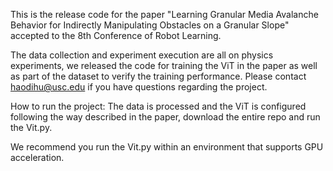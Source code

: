 This is the release code for the paper "Learning Granular Media Avalanche Behavior for Indirectly Manipulating Obstacles on a Granular Slope" accepted to the 8th Conference of Robot Learning.

The data collection and experiment execution are all on physics experiments, we released the code for training the ViT in the paper as well as part of the dataset to verify the training performance. Please contact haodihu@usc.edu if you have questions regarding the project.

How to run the project:
The data is processed and the ViT is configured following the way described in the paper, download the entire repo and run the Vit.py.

We recommend you run the Vit.py within an environment that supports GPU acceleration. 
